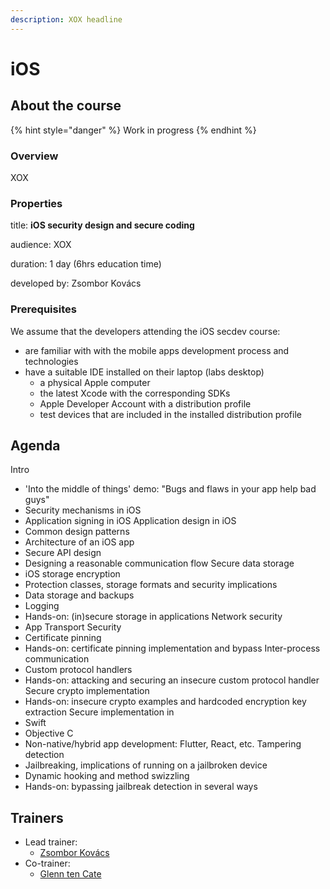 ```yaml
---
description: XOX headline
---
```


# iOS

## About the course

{% hint style="danger" %}
Work in progress
{% endhint %}

### Overview

XOX

### Properties

title: **iOS security design and secure coding**

audience: XOX

duration: 1 day \(6hrs education time\)

developed by: Zsombor Kovács

### Prerequisites

We assume that the developers attending the iOS secdev course:
* are familiar with with the mobile apps development process and technologies
* have a suitable IDE installed on their laptop (labs desktop)
  * a physical Apple computer
  * the latest Xcode with the corresponding SDKs
  * Apple Developer Account with a distribution profile
  * test devices that are included in the installed distribution profile


## Agenda

Intro
* 'Into the middle of things' demo: "Bugs and flaws in your app help bad guys"
* Security mechanisms in iOS
* Application signing in iOS
Application design in iOS
* Common design patterns
* Architecture of an iOS app
* Secure API design
* Designing a reasonable communication flow
Secure data storage
* iOS storage encryption
* Protection classes, storage formats and security implications
* Data storage and backups
* Logging
* Hands-on: (in)secure storage in applications
Network security
* App Transport Security
* Certificate pinning
* Hands-on: certificate pinning implementation and bypass
Inter-process communication
* Custom protocol handlers
* Hands-on: attacking and securing an insecure custom protocol handler
Secure crypto implementation
* Hands-on: insecure crypto examples and hardcoded encryption key extraction
Secure implementation in
* Swift
* Objective C 
* Non-native/hybrid app development: Flutter, React, etc.
Tampering detection
* Jailbreaking, implications of running on a jailbroken device
* Dynamic hooking and method swizzling
* Hands-on: bypassing jailbreak detection in several ways


## Trainers

* Lead trainer:
  * [Zsombor Kovács](../trainers/zsombor-kovacs.md)
* Co-trainer:
  * ​[Glenn ten Cate](https://c.defdev.eu/trainers/glenn-ten-cate)



